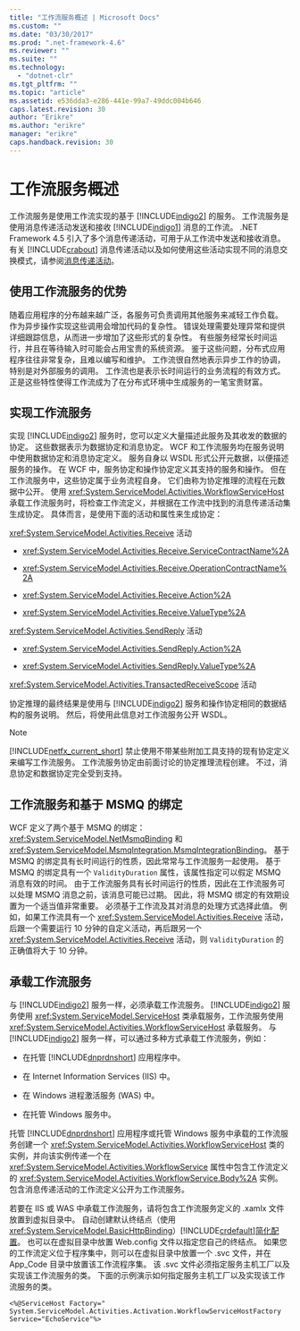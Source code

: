 ```yaml
---
title: "工作流服务概述 | Microsoft Docs"
ms.custom: ""
ms.date: "03/30/2017"
ms.prod: ".net-framework-4.6"
ms.reviewer: ""
ms.suite: ""
ms.technology: 
  - "dotnet-clr"
ms.tgt_pltfrm: ""
ms.topic: "article"
ms.assetid: e536dda3-e286-441e-99a7-49ddc004b646
caps.latest.revision: 30
author: "Erikre"
ms.author: "erikre"
manager: "erikre"
caps.handback.revision: 30
---
```

# 工作流服务概述
工作流服务是使用工作流实现的基于 [!INCLUDE[indigo2](../../../../includes/indigo2-md.md)] 的服务。  工作流服务是使用消息传递活动发送和接收 [!INCLUDE[indigo1](../../../../includes/indigo1-md.md)] 消息的工作流。  .NET Framework 4.5 引入了多个消息传递活动，可用于从工作流中发送和接收消息。  有关 [!INCLUDE[crabout](../../../../includes/crabout-md.md)] 消息传递活动以及如何使用这些活动实现不同的消息交换模式，请参阅[消息传递活动](../../../../docs/framework/wcf/feature-details/messaging-activities.md)。  
  
## 使用工作流服务的优势  
 随着应用程序的分布越来越广泛，各服务可负责调用其他服务来减轻工作负载。  作为异步操作实现这些调用会增加代码的复杂性。  错误处理需要处理异常和提供详细跟踪信息，从而进一步增加了这些形式的复杂性。  有些服务经常长时间运行，并且在等待输入时可能会占用宝贵的系统资源。  鉴于这些问题，分布式应用程序往往非常复杂，且难以编写和维护。  工作流很自然地表示异步工作的协调，特别是对外部服务的调用。  工作流也是表示长时间运行的业务流程的有效方式。  正是这些特性使得工作流成为了在分布式环境中生成服务的一笔宝贵财富。  
  
## 实现工作流服务  
 实现 [!INCLUDE[indigo2](../../../../includes/indigo2-md.md)] 服务时，您可以定义大量描述此服务及其收发的数据的协定。  这些数据表示为数据协定和消息协定。  WCF 和工作流服务均在服务说明中使用数据协定和消息协定定义。  服务自身以 WSDL 形式公开元数据，以便描述服务的操作。  在 WCF 中，服务协定和操作协定定义其支持的服务和操作。  但在工作流服务中，这些协定属于业务流程自身。  它们由称为协定推理的流程在元数据中公开。  使用 <xref:System.ServiceModel.Activities.WorkflowServiceHost> 承载工作流服务时，将检查工作流定义，并根据在工作流中找到的消息传递活动集生成协定。  具体而言，是使用下面的活动和属性来生成协定：  
  
 <xref:System.ServiceModel.Activities.Receive> 活动  
  
-   <xref:System.ServiceModel.Activities.Receive.ServiceContractName%2A>  
  
-   <xref:System.ServiceModel.Activities.Receive.OperationContractName%2A>  
  
-   <xref:System.ServiceModel.Activities.Receive.Action%2A>  
  
-   <xref:System.ServiceModel.Activities.Receive.ValueType%2A>  
  
 <xref:System.ServiceModel.Activities.SendReply> 活动  
  
-   <xref:System.ServiceModel.Activities.SendReply.Action%2A>  
  
-   <xref:System.ServiceModel.Activities.SendReply.ValueType%2A>  
  
 <xref:System.ServiceModel.Activities.TransactedReceiveScope> 活动  
  
 协定推理的最终结果是使用与 [!INCLUDE[indigo2](../../../../includes/indigo2-md.md)] 服务和操作协定相同的数据结构的服务说明。  然后，将使用此信息对工作流服务公开 WSDL。  
  
> [!NOTE]
>  [!INCLUDE[netfx_current_short](../../../../includes/netfx-current-short-md.md)] 禁止使用不带某些附加工具支持的现有协定定义来编写工作流服务。  工作流服务协定由前面讨论的协定推理流程创建。  不过，消息协定和数据协定完全受到支持。  
  
## 工作流服务和基于 MSMQ 的绑定  
 WCF 定义了两个基于 MSMQ 的绑定：<xref:System.ServiceModel.NetMsmqBinding> 和 <xref:System.ServiceModel.MsmqIntegration.MsmqIntegrationBinding>。  基于 MSMQ 的绑定具有长时间运行的性质，因此常常与工作流服务一起使用。  基于 MSMQ 的绑定具有一个 `ValidityDuration` 属性，该属性指定可以假定 MSMQ 消息有效的时间。  由于工作流服务具有长时间运行的性质，因此在工作流服务可以处理 MSMQ 消息之前，该消息可能已过期。  因此，将 MSMQ 绑定的有效期设置为一个适当值非常重要。  必须基于工作流及其对消息的处理方式选择此值。  例如，如果工作流具有一个 <xref:System.ServiceModel.Activities.Receive> 活动，后跟一个需要运行 10 分钟的自定义活动，再后跟另一个 <xref:System.ServiceModel.Activities.Receive> 活动，则 `ValidityDuration` 的正确值将大于 10 分钟。  
  
## 承载工作流服务  
 与 [!INCLUDE[indigo2](../../../../includes/indigo2-md.md)] 服务一样，必须承载工作流服务。   [!INCLUDE[indigo2](../../../../includes/indigo2-md.md)] 服务使用 <xref:System.ServiceModel.ServiceHost> 类承载服务，工作流服务使用 <xref:System.ServiceModel.Activities.WorkflowServiceHost> 承载服务。  与 [!INCLUDE[indigo2](../../../../includes/indigo2-md.md)] 服务一样，可以通过多种方式承载工作流服务，例如：  
  
-   在托管 [!INCLUDE[dnprdnshort](../../../../includes/dnprdnshort-md.md)] 应用程序中。  
  
-   在 Internet Information Services \(IIS\) 中。  
  
-   在 Windows 进程激活服务 \(WAS\) 中。  
  
-   在托管 Windows 服务中。  
  
 托管 [!INCLUDE[dnprdnshort](../../../../includes/dnprdnshort-md.md)] 应用程序或托管 Windows 服务中承载的工作流服务创建一个 <xref:System.ServiceModel.Activities.WorkflowServiceHost> 类的实例，并向该实例传递一个在 <xref:System.ServiceModel.Activities.WorkflowService> 属性中包含工作流定义的 <xref:System.ServiceModel.Activities.WorkflowService.Body%2A> 实例。  包含消息传递活动的工作流定义公开为工作流服务。  
  
 若要在 IIS 或 WAS 中承载工作流服务，请将包含工作流服务定义的 .xamlx 文件放置到虚拟目录中。  自动创建默认终结点（使用 <xref:System.ServiceModel.BasicHttpBinding>）[!INCLUDE[crdefault](../../../../includes/crdefault-md.md)][简化配置](../../../../docs/framework/wcf/simplified-configuration.md)。  也可以在虚拟目录中放置 Web.config 文件以指定您自己的终结点。  如果您的工作流定义位于程序集中，则可以在虚拟目录中放置一个 .svc 文件，并在 App\_Code 目录中放置该工作流程序集。  该 .svc 文件必须指定服务主机工厂以及实现该工作流服务的类。  下面的示例演示如何指定服务主机工厂以及实现该工作流服务的类。  
  
```  
<%@ServiceHost Factory=" System.ServiceModel.Activities.Activation.WorkflowServiceHostFactory  
Service="EchoService"%>  
```